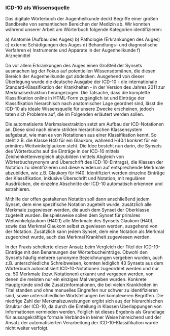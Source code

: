 ### ICD-10 als Wissensquelle

Das digitale Wörterbuch der Augenheilkunde deckt Begriffe einer großen Bandbreite von semantischen Bereichen der Medizin ab. Wir konnten während unserer Arbeit am Wörterbuch folgende Kategorien identifizieren:

a) Anatomie (Aufbau des Auges)
b) Pathologie (Erkrankungen des Auges)
c) externe Schädigungen des Auges
d) Behandlungs- und diagnostische Verfahren
e) Instrumente und Apparate in der Augenheilkunde
f) Arzneimittel

Da vor allem Erkrankungen des Auges einen Großteil der Synsets ausmachen lag der Fokus auf potentiellen Wissensdomänen, die diesen Bereich der Augenheilkunde gut abdecken. Ausgehend von dieser Überlegung wurde die deutsche Ausgabe der ICD-10 - die internationale Standard-Klassifikation der Krankheiten - in der Version des Jahres 2011 zur Merkmalsextraktion herangezogen. Die Tatsache, dass die komplette Klassifikation online in HTML-Form zugänglich ist und Einträge der Klassifikation hierarchisch nach anatomischer Lage geordnet sind, lässt die ICD-10 als ideale Wissensquelle für unsere Zwecke erscheinen, jedoch taten sich Probleme auf, die im Folgenden erläutert werden sollen.

Die automatisierte Merkmalsextraktion setzt am Aufbau der ICD-Notationen an. Diese sind nach einem strikten hierarchischen Klassensystem aufgebaut, wie man es von Notationen aus einer Klassifikation kennt. So steht z.B. die Klasse H40 für ein Glaukom, während H40.1 konkret für ein primäres Weitwinkelglaukom steht. Die Idee besteht nun darin, die Synsets des Wörterbuchs auf die Einträge in der ICD-10 mittels Zeichenkettenvergleich abzubilden (mittels Abgleich von Wörterbuchsynonym und Überschrift des ICD-10-Eintrags), die Klassen der Notation zu identifizieren und diese wiederum auf entsprechende Merkmale abzubilden, wie z.B. Glaukom für H40. Identifiziert werden einzelne Einträge der Klassifikation, inklusive Überschrift und Notation, mit regulären Ausdrücken, die einzelne Abschnitte der ICD-10 automatisch erkennen und extrahieren.

Mithilfe der offen gestaltenen Notation soll dann anschließend jedem Synset, dem eine spezifische Notation zugeteilt wurde, zusätzlich alle Merkmale zugewiesen werden, die auch dem Synset der Oberklasse zugeteilt wurden. Beispielsweise sollen dem Synset für primäres Weitwinkelglaukom (H40.1) alle Merkmale des Synsets Glaukom (H40), sowie das Merkmal Glaukom selbst zugewiesen werden, ausgehend von der Notation. Zusätzlich kann jedem Synset, dem eine Notation als Merkmal zugeordnet wurde, auch das Merkmal Krankheit zugewiesen werden.

In der Praxis scheiterte dieser Ansatz beim Vergleich der Titel der ICD-10-Einträge mit den Benamungen der Wörterbucheinträge. Obwohl den Synsets häufig mehrere synonyme Bezeichnungen vergeben wurden, auch z.B. unterschiedliche Schreibweisen, konnten lediglich 43 Synsets aus dem Wörterbuch automatisiert ICD-10-Notationen zugeordnet werden und nur ca. 50 Merkmale (bzw. Notationen) erkannt und vergeben werden, von denen die meisten nur ein einziges Mal vergeben wurden. Konkrete Hauptgründe sind die Zusatzinformationen, die bei vielen Krankheiten im Titel standen und ohne manuelles Eingreifen nur schwer zu identifizieren sind, sowie unterschiedliche Wortstellungen bei komplexeren Begriffen. Die niedrige Zahl der Merkmalszuweisungen ergibt sich aus der hierarchischen Struktur der ICD-10, da durch die Einteilung in Klassen Überlappungen von Informationen vermieden werden. Folglich ist dieses Ergebnis als Grundlage für aussagekräftige formale Verbände in keiner Weise hinreichend und der Ansatz der automatisierten Verarbeitung der ICD-10-Klassifikation wurde nicht weiter verfolgt.
